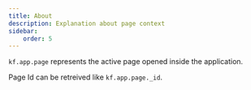 ```yaml
---
title: About
description: Explanation about page context
sidebar:
    order: 5
---
```


`kf.app.page` represents the active page opened inside the application.

Page Id can be retreived like `kf.app.page._id`.
